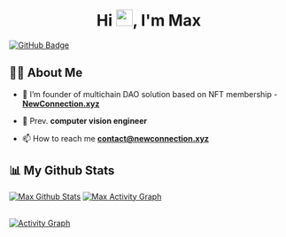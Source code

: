 <h1 align="center">Hi <img src="https://raw.githubusercontent.com/MartinHeinz/MartinHeinz/master/wave.gif" width="30px">, I'm Max</h1>
<a href="https://github.com/Vakurin?tab=followers"><img src="https://img.shields.io/github/followers/Vakurin?label=Followers&style=social" alt="GitHub Badge"></a>

## 🙋‍♂️ About Me

- 🔭 I’m founder of multichain DAO solution based on NFT membership - **[NewConnection.xyz](https://newconnection.xyz/)**

- 🌱 Prev. **computer vision engineer**

- 📫 How to reach me **contact@newconnection.xyz**

## 📊 My Github Stats
  <a href="https://github.com/vakurin/github-readme-stats"><img alt="Max Github Stats" src="https://github-readme-stats.vercel.app/api?username=Vakurin&show_icons=true&count_private=true&theme=react&hide_border=true&bg_color=0D1117" /></a>
  <a href="https://github.com/Vakurin/github-readme-activity-graph" align="center"><img alt="Max Activity Graph" src="https://github-readme-streak-stats.herokuapp.com/?user=Vakurin" /></a>
<br/>
<br/>

<a href="https://github.com/Vakurin/github-readme-activity-graph"><img alt="Activity Graph" src="https://activity-graph.herokuapp.com/graph?username=Vakurin&bg_color=0D1117&color=5BCDEC&line=5BCDEC&point=FFFFFF&hide_border=true" /></a>
<br/>
<br/>
